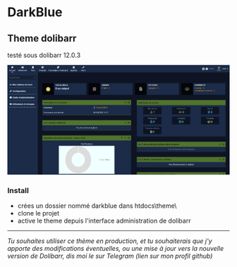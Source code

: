 # DarkBlue

## Theme dolibarr
testé sous dolibarr 12.0.3


![Capture écran du teme](https://github.com/ericc70/DarkBlue/blob/master/thumb.png)


### Install
 - crées un dossier nommé darkblue dans htdocs\theme\ 
 - clone le projet
 - active le theme depuis l'interface administration de dolibarr


---

*Tu souhaites utiliser ce thème en production, et tu souhaiterais que j'y apporte des modifications éventuelles, ou une mise à jour vers la nouvelle version de Dolibarr, dis moi le sur Telegram (lien sur mon profil github)*
